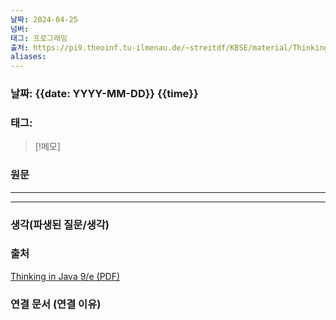 ```yaml
---
날짜: 2024-04-25
넘버: 
태그: 프로그래밍
출처: https://pi9.theoinf.tu-ilmenau.de/~streitdf/KBSE/material/ThinkingInJava980102a.pdf
aliases:
---
```

### 날짜: {{date: YYYY-MM-DD}} {{time}}

### 태그:

>[!메모]
>

### 원문
---

---
### 생각(파생된 질문/생각)

### 출처
[Thinking in Java 9/e (PDF)](https://pi9.theoinf.tu-ilmenau.de/~streitdf/KBSE/material/ThinkingInJava980102a.pdf)

### 연결 문서 (연결 이유)
